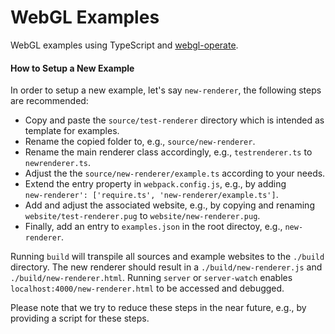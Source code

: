 # WebGL Examples

WebGL examples using TypeScript and [webgl-operate](https://webgl-operate.org).


#### How to Setup a New Example

In order to setup a new example, let's say `new-renderer`, the following steps are recommended:
* Copy and paste the `source/test-renderer` directory which is intended as template for examples.
* Rename the copied folder to, e.g., `source/new-renderer`.
* Rename the main renderer class accordingly, e.g., `testrenderer.ts` to `newrenderer.ts`.
* Adjust the the `source/new-renderer/example.ts` according to your needs.
* Extend the entry property in `webpack.config.js`, e.g., by adding <br> `new-renderer': ['require.ts', 'new-renderer/example.ts']`.
* Add and adjust the associated website, e.g., by copying and renaming <br> `website/test-renderer.pug` to `website/new-renderer.pug`.
* Finally, add an entry to `examples.json` in the root directoy, e.g., `new-renderer`.

Running `build` will transpile all sources and example websites to the `./build` directory. The new renderer should result in a `./build/new-renderer.js` and `./build/new-renderer.html`.
Running `server` or `server-watch` enables `localhost:4000/new-renderer.html` to be accessed and debugged.

Please note that we try to reduce these steps in the near future, e.g., by providing a script for these steps.
